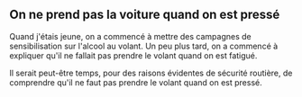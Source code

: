 ## On ne prend pas la voiture quand on est pressé


Quand j'étais jeune, on a commencé à mettre des campagnes de sensibilisation sur l'alcool au volant. Un peu plus tard, on a commencé à expliquer qu'il ne fallait pas prendre le volant quand on est fatigué.

Il serait peut-être temps, pour des raisons évidentes de sécurité routière, de comprendre qu'il ne faut pas prendre le volant quand on est pressé.

